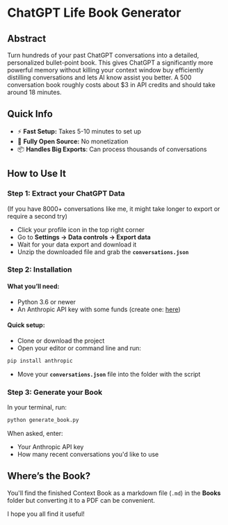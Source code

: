 # **ChatGPT Life Book Generator**

## **Abstract**

Turn hundreds of your past ChatGPT conversations into a detailed, personalized bullet-point book. This gives ChatGPT a significantly more powerful memory without killing your context window buy efficiently distilling conversations and lets AI know assist you better. A 500 conversation book roughly costs about $3 in API credits and should take around 18 minutes.

## **Quick Info**

- ⚡ **Fast Setup:** Takes 5-10 minutes to set up
- 📂 **Fully Open Source:** No monetization 
- 📦 **Handles Big Exports**: Can process thousands of conversations

## **How to Use It**

### **Step 1: Extract your ChatGPT Data**

(If you have 8000+ conversations like me, it might take longer to export or require a second try)

- Click your profile icon in the top right corner
- Go to **Settings → Data controls → Export data**
- Wait for your data export and download it
- Unzip the downloaded file and grab the **`conversations.json`**

### **Step 2: Installation**

#### What you’ll need:

- Python 3.6 or newer
- An Anthropic API key with some funds (create one: [here](https://console.anthropic.com/settings/keys))

#### Quick setup:

- Clone or download the project 
- Open your editor or command line and run:

```bash
pip install anthropic
```

- Move your **`conversations.json`** file into the folder with the script

### **Step 3: Generate your Book**

In your terminal, run:

```bash
python generate_book.py
```

When asked, enter:

- Your Anthropic API key
- How many recent conversations you'd like to use 

## **Where’s the Book?**

You'll find the finished Context Book as a markdown file (`.md`) in the **Books** folder but converting it to a PDF can be convenient.

I hope you all find it useful!
